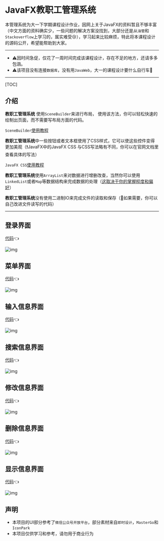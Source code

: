 # JavaFX教职工管理系统

本管理系统为大一下学期课程设计作业，因网上关于JavaFX的资料暂且不够丰富（中文方面的资料确实少，一些问题的解决方案没找到，大部分还是从`油管`和`Stackoverflow`上学习的，属实难受😢），学习起来比较麻烦，特此将本课程设计的源码公开，希望能帮助到大家。

------

- ⚠️因时间急促，仅花了一周时间完成该课程设计，存在不足的地方，还请多多包涵。
- ⚠️该项目没有连接`数据库`，没有用`JavaWeb`，大一的课程设计要什么自行车🤪

------

[TOC]

## 介绍

**教职工管理系统** 使用`SceneBuilder`来进行布局， 使用该方法，你可以轻松快速的绘制出页面，而不需要写布局方面的代码。

`SceneBuilder`[使用教程](https://www.bilibili.com/video/BV1Bi4y1u775?spm_id_from=333.337.search-card.all.click&vd_source=f5f279ce6eb5aec049d9d0f2e44d09c6)

**教职工管理系统**中一些按钮或者文本框使用了CSS样式，它可以使这些控件变得更加美观（❗JavaFX中的JavaFX CSS 与CSS写法略有不同，你可以在官网文档里查看具体的写法）

`JavaFX CSS`[使用教程](https://docs.oracle.com/javafx/2/api/javafx/scene/doc-files/cssref.html)

**教职工管理系统**使用`ArrayList`来对数据进行增删改查，当然你可以使用`LinkedList`或者`Map`等数据结构来完成数据的处理（<u>这取决于你的掌握程度和偏好</u>）

**教职工管理系统**没有使用二进制IO来完成文件的读取和保存（👀如果需要，你可以自己改进文件读写的代码）

****


## 登录界面

[代码](https://github.com/NeitherCupid139/StaffManagementSystem/blob/main/controller/LoginController.java)👈

![img](https://github.com/NeitherCupid139/StaffManagementSystem/blob/main/pic/login.png)

## 菜单界面

[代码](https://github.com/NeitherCupid139/StaffManagementSystem/blob/main/controller/LoginController.java)👈

![img](https://github.com/NeitherCupid139/StaffManagementSystem/blob/main/pic/menu.png)

## 输入信息界面

[代码](https://github.com/NeitherCupid139/StaffManagementSystem/blob/main/controller/LoginController.java)👈

![img](https://github.com/NeitherCupid139/StaffManagementSystem/blob/main/pic/input.png)

## 搜索信息界面

[代码](https://github.com/NeitherCupid139/StaffManagementSystem/blob/main/controller/LoginController.java)👈

![img](https://github.com/NeitherCupid139/StaffManagementSystem/blob/main/pic/search.png)

## 修改信息界面

[代码](https://github.com/NeitherCupid139/StaffManagementSystem/blob/main/controller/LoginController.java)👈

![img](https://github.com/NeitherCupid139/StaffManagementSystem/blob/main/pic/modify.png)

## 删除信息界面

[代码](https://github.com/NeitherCupid139/StaffManagementSystem/blob/main/controller/LoginController.java)👈

![img](https://github.com/NeitherCupid139/StaffManagementSystem/blob/main/pic/delete.png)

## 显示信息界面

[代码](https://github.com/NeitherCupid139/StaffManagementSystem/blob/main/controller/LoginController.java)👈

![img](https://github.com/NeitherCupid139/StaffManagementSystem/blob/main/pic/display.png)

## 声明

- 本项目的UI部分参考了`微信公众号开放平台`，部分素材来自`即时设计`，`MasterGo`和`IconPark`
- 本项目仅供学习和参考，请勿用于商业行为
